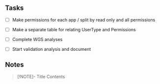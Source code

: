 ## Tasks
- [ ] Make permissions for each app / split by read only and all permissions
- [ ] Make a separate table for relating UserType and Permissions
- [ ] Complete WGS analyses
- [ ] Start validation analysis and document


## Notes

> [!NOTE]- Title
> Contents

